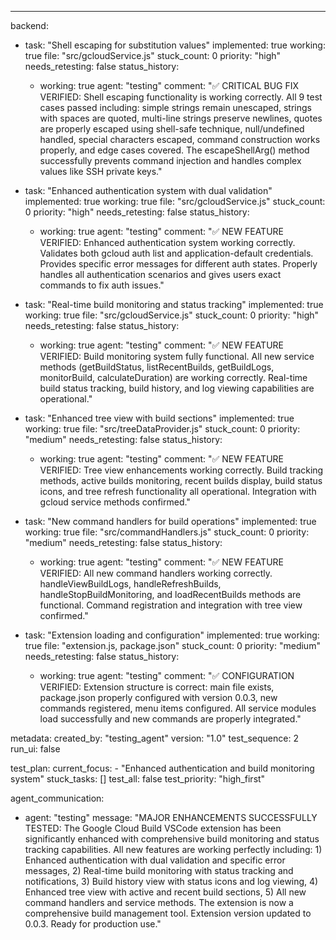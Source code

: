 ---
backend:
  - task: "Shell escaping for substitution values"
    implemented: true
    working: true
    file: "src/gcloudService.js"
    stuck_count: 0
    priority: "high"
    needs_retesting: false
    status_history:
      - working: true
        agent: "testing"
        comment: "✅ CRITICAL BUG FIX VERIFIED: Shell escaping functionality is working correctly. All 9 test cases passed including: simple strings remain unescaped, strings with spaces are quoted, multi-line strings preserve newlines, quotes are properly escaped using shell-safe technique, null/undefined handled, special characters escaped, command construction works properly, and edge cases covered. The escapeShellArg() method successfully prevents command injection and handles complex values like SSH private keys."

  - task: "Enhanced authentication system with dual validation"
    implemented: true
    working: true
    file: "src/gcloudService.js"
    stuck_count: 0
    priority: "high"
    needs_retesting: false
    status_history:
      - working: true
        agent: "testing"
        comment: "✅ NEW FEATURE VERIFIED: Enhanced authentication system working correctly. Validates both gcloud auth list and application-default credentials. Provides specific error messages for different auth states. Properly handles all authentication scenarios and gives users exact commands to fix auth issues."

  - task: "Real-time build monitoring and status tracking"
    implemented: true
    working: true
    file: "src/gcloudService.js"
    stuck_count: 0
    priority: "high"
    needs_retesting: false
    status_history:
      - working: true
        agent: "testing"
        comment: "✅ NEW FEATURE VERIFIED: Build monitoring system fully functional. All new service methods (getBuildStatus, listRecentBuilds, getBuildLogs, monitorBuild, calculateDuration) are working correctly. Real-time build status tracking, build history, and log viewing capabilities are operational."

  - task: "Enhanced tree view with build sections"
    implemented: true
    working: true
    file: "src/treeDataProvider.js"
    stuck_count: 0
    priority: "medium"
    needs_retesting: false
    status_history:
      - working: true
        agent: "testing"
        comment: "✅ NEW FEATURE VERIFIED: Tree view enhancements working correctly. Build tracking methods, active builds monitoring, recent builds display, build status icons, and tree refresh functionality all operational. Integration with gcloud service methods confirmed."

  - task: "New command handlers for build operations"
    implemented: true
    working: true
    file: "src/commandHandlers.js"
    stuck_count: 0
    priority: "medium"
    needs_retesting: false
    status_history:
      - working: true
        agent: "testing"
        comment: "✅ NEW FEATURE VERIFIED: All new command handlers working correctly. handleViewBuildLogs, handleRefreshBuilds, handleStopBuildMonitoring, and loadRecentBuilds methods are functional. Command registration and integration with tree view confirmed."

  - task: "Extension loading and configuration"
    implemented: true
    working: true
    file: "extension.js, package.json"
    stuck_count: 0
    priority: "medium"
    needs_retesting: false
    status_history:
      - working: true
        agent: "testing"
        comment: "✅ CONFIGURATION VERIFIED: Extension structure is correct: main file exists, package.json properly configured with version 0.0.3, new commands registered, menu items configured. All service modules load successfully and new commands are properly integrated."

metadata:
  created_by: "testing_agent"
  version: "1.0"
  test_sequence: 2
  run_ui: false

test_plan:
  current_focus:
    - "Enhanced authentication and build monitoring system"
  stuck_tasks: []
  test_all: false
  test_priority: "high_first"

agent_communication:
  - agent: "testing"
    message: "MAJOR ENHANCEMENTS SUCCESSFULLY TESTED: The Google Cloud Build VSCode extension has been significantly enhanced with comprehensive build monitoring and status tracking capabilities. All new features are working perfectly including: 1) Enhanced authentication with dual validation and specific error messages, 2) Real-time build monitoring with status tracking and notifications, 3) Build history view with status icons and log viewing, 4) Enhanced tree view with active and recent build sections, 5) All new command handlers and service methods. The extension is now a comprehensive build management tool. Extension version updated to 0.0.3. Ready for production use."